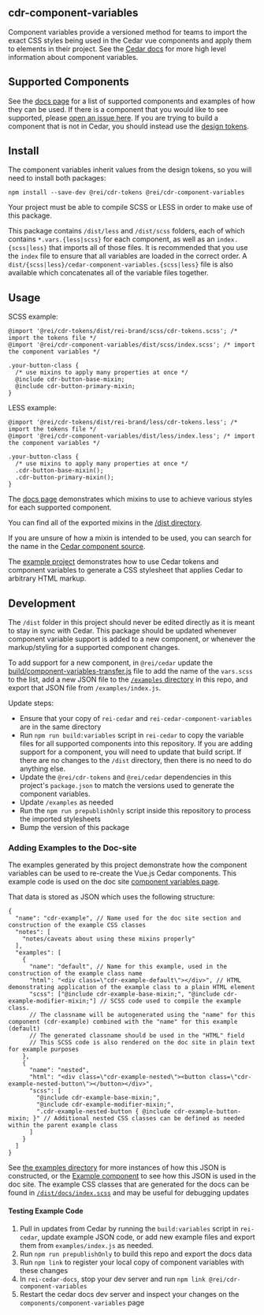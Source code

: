 cdr-component-variables
------------------

Component variables provide a versioned method for teams to import the exact CSS styles being used in the Cedar vue components and apply them to elements in their project. See the [Cedar docs](https://rei.github.io/rei-cedar-docs/components/component-variables/) for more high level information about component variables.

## Supported Components

See the [docs page](https://rei.github.io/rei-cedar-component-variables/#/) for a list of supported components and examples of how they can be used.
If there is a component that you would like to see supported, please [open an issue here](https://github.com/rei/rei-cedar-component-variables/issues).
If you are trying to build a component that is not in Cedar, you should instead use the [design tokens](https://github.com/rei/rei-cedar-tokens).

## Install

The component variables inherit values from the design tokens, so you will need to install both packages:

`npm install --save-dev @rei/cdr-tokens @rei/cdr-component-variables`

Your project must be able to compile SCSS or LESS in order to make use of this package.

This package contains `/dist/less` and `/dist/scss` folders, each of which contains `*.vars.{less|scss}` for each component, as well as an `index.{scss|less}` that imports all of those files. It is recommended that you use the `index` file to ensure that all variables are loaded in the correct order. A `dist/{scss|less}/cedar-component-variables.{scss|less}` file is also available which concatenates all of the variable files together.

## Usage

SCSS example:
```
@import '@rei/cdr-tokens/dist/rei-brand/scss/cdr-tokens.scss'; /* import the tokens file */
@import '@rei/cdr-component-variables/dist/scss/index.scss'; /* import the component variables */

.your-button-class {
  /* use mixins to apply many properties at once */
  @include cdr-button-base-mixin;
  @include cdr-button-primary-mixin;
}

```

LESS example:
```
@import '@rei/cdr-tokens/dist/rei-brand/less/cdr-tokens.less'; /* import the tokens file */
@import '@rei/cdr-component-variables/dist/less/index.less'; /* import the component variables */

.your-button-class {
  /* use mixins to apply many properties at once */
  .cdr-button-base-mixin();
  .cdr-button-primary-mixin();
}

```

The [docs page](https://rei.github.io/rei-cedar-component-variables/#/) demonstrates which mixins to use to achieve various styles for each supported component.

You can find all of the exported mixins in the [/dist directory](https://github.com/rei/rei-cedar-component-variables/tree/next/dist/scss).

If you are unsure of how a mixin is intended to be used, you can search for the name in the [Cedar component source](https://github.com/rei/rei-cedar/tree/next/src/components).

The [example project](https://github.com/rei/rei-cedar-component-variables-example) demonstrates how to use Cedar tokens and component variables to generate a CSS stylesheet that applies Cedar to arbitrary HTML markup.

## Development

The `/dist` folder in this project should never be edited directly as it is meant to stay in sync with Cedar. This package should be updated whenever component variable support is added to a new component, or whenever the markup/styling for a supported component changes.

To add support for a new component, in `@rei/cedar` update the [build/component-variables-transfer.js](https://github.com/rei/rei-cedar/blob/next/build/component-variables-transfer.js#L7) file to add the name of the `vars.scss` to the list, add a new JSON file to the [`/examples` directory](https://github.com/rei/rei-cedar-component-variables/tree/next/examples) in this repo, and export that JSON file from `/examples/index.js`.

Update steps:
- Ensure that your copy of `rei-cedar` and `rei-cedar-component-variables` are in the same directory
- Run  `npm run build:variables` script in `rei-cedar` to copy the variable files for all supported components into this repository. If you are adding support for a component, you will need to update that build script. If there are no changes to the `/dist` directory, then there is no need to do anything else.
- Update the `@rei/cdr-tokens` and `@rei/cedar` dependencies in this project's `package.json` to match the versions used to generate the component variables.
- Update `/examples` as needed
- Run the `npm run prepublishOnly` script inside this repository to process the imported stylesheets
- Bump the version of this package

### Adding Examples to the Doc-site

The examples generated by this project demonstrate how the component variables can be used to re-create the Vue.js Cedar components. This example code is used on the doc site [component variables page](https://rei.github.io/rei-cedar-docs/components/component-variables/).

That data is stored as JSON which uses the following structure:

```
{
  "name": "cdr-example", // Name used for the doc site section and construction of the example CSS classes
  "notes": [
    "notes/caveats about using these mixins properly"
  ],
  "examples": [
    {
      "name": "default", // Name for this example, used in the construction of the example class name
      "html": "<div class=\"cdr-example-default\"></div>", // HTML demonstrating application of the example class to a plain HTML element
      "scss": ["@include cdr-example-base-mixin;", "@include cdr-example-modifier-mixin;"] // SCSS code used to compile the example class.
      // The classname will be autogenerated using the "name" for this component (cdr-example) combined with the "name" for this example (default)
      // The generated classname should be used in the "HTML" field
      // This SCSS code is also rendered on the doc site in plain text for example purposes
    },
    {
      "name": "nested",
      "html": "<div class=\"cdr-example-nested\"><button class=\"cdr-example-nested-button\"></button></div>",
      "scss": [
        "@include cdr-example-base-mixin;",
        "@include cdr-example-modifier-mixin;",
        ".cdr-example-nested-button { @include cdr-example-button-mixin; }" // Additional nested CSS classes can be defined as needed within the parent example class
      ]
    }
  ]
}

```

See [the examples directory](https://github.com/rei/rei-cedar-component-variables/tree/master/examples) for more instances of how this JSON is constructed, or the [Example component](https://github.com/rei/rei-cedar-docs/blob/next/docs/.vuepress/components/ComponentVariablesPage.vue) to see how this JSON is used in the doc site. The example CSS classes that are generated for the docs can be found in [`/dist/docs/index.scss`](https://github.com/rei/rei-cedar-component-variables/blob/next/dist/docs/index.scss) and may be useful for debugging updates

#### Testing Example Code

1. Pull in updates from Cedar by running the `build:variables` script in `rei-cedar`, update example JSON code, or add new example files and export them from `examples/index.js` as needed.
2. Run `npm run prepublishOnly` to build this repo and export the docs data
3. Run `npm link` to register your local copy of component variables with these changes
4. In `rei-cedar-docs`, stop your dev server and run `npm link @rei/cdr-component-variables`
5. Restart the cedar docs dev server and inspect your changes on the `components/component-variables` page
